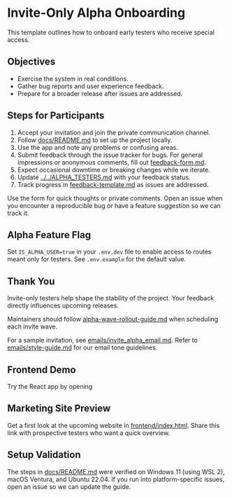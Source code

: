 # Invite-Only Alpha Onboarding

This template outlines how to onboard early testers who receive special access.

## Objectives

- Exercise the system in real conditions.
- Gather bug reports and user experience feedback.
- Prepare for a broader release after issues are addressed.

## Steps for Participants

1. Accept your invitation and join the private communication channel.
2. Follow [docs/README.md](../README.md) to set up the project locally.
3. Use the app and note any problems or confusing areas.
4. Submit feedback through the issue tracker for bugs. For general impressions
   or anonymous comments, fill out
   [feedback-form.md](feedback-form.md).
5. Expect occasional downtime or breaking changes while we iterate.
6. Update [../../ALPHA_TESTERS.md](../../ALPHA_TESTERS.md) with your feedback status.
7. Track progress in [feedback-template.md](feedback-template.md) as issues are addressed.

Use the form for quick thoughts or private comments. Open an issue when you
encounter a reproducible bug or have a feature suggestion so we can track it.

## Alpha Feature Flag

Set `IS_ALPHA_USER=true` in your `.env.dev` file to enable access to routes
meant only for testers. See `.env.example` for the default value.

## Thank You

Invite-only testers help shape the stability of the project. Your feedback directly influences upcoming releases.

Maintainers should follow [alpha-wave-rollout-guide.md](alpha-wave-rollout-guide.md) when scheduling each invite wave.

For a sample invitation, see [emails/invite_alpha_email.md](../../emails/invite_alpha_email.md).
Refer to [emails/style-guide.md](../../emails/style-guide.md) for our email tone guidelines.

## Frontend Demo

Try the React app by opening

## Marketing Site Preview

Get a first look at the upcoming website in
[frontend/index.html](../../frontend/index.html).
Share this link with prospective testers who want a quick overview.

## Setup Validation

The steps in [docs/README.md](../README.md) were verified on Windows 11
(using WSL&nbsp;2), macOS Ventura, and Ubuntu&nbsp;22.04. If you run into
platform-specific issues, open an issue so we can update the guide.
